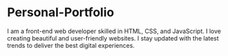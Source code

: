 # Personal-Portfolio
I am a front-end web developer skilled in HTML, CSS, and JavaScript. I love creating beautiful and user-friendly websites. I stay updated with the latest trends to deliver the best digital experiences.
